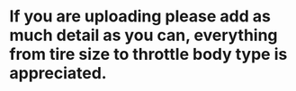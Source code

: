 # If you are uploading please add as much detail as you can, everything from tire size to throttle body type is appreciated.

